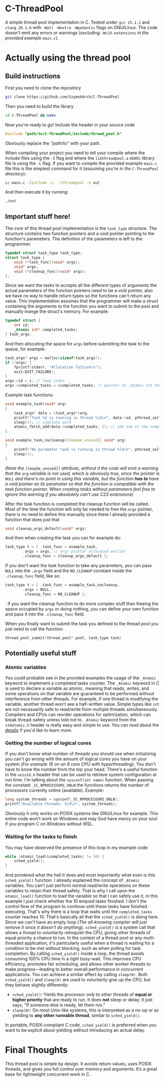 # C-ThreadPool
A simple thread pool implementation in C. 
Tested under `gcc 15.1.1` and `clang 20.1.6` with `-Wall -Wextra -Wpedantic` flags on GNU/Linux. The code doesn't emit any errors or warnings (*excluding `-Wc23-extensions` in the provided example `main.c`*).
# Actually using the thread pool
## Build instructions
First you need to clone the repository
```bash
git clone https://github.com/SzymokArch/C-ThreadPool
```
Then you need to build the library
```bash
cd C-ThreadPool && make
```
Now you're ready to go!
Include the header in your source code
```C
#include "path/to/C-ThreadPool/include/thread_pool.h"
```
Obviously replace the *"path/to"* with your path.

When compiling your project you need to tell your compile where the include files using the `-I` flag and where the `libthreadpool.a` static library file is using the `-L` flag.
If you want to compile the provided example `main.c` file this is the simplest command for it (*assuming you're in the `C-ThreadPool` directory*):
```bash
cc main.c -Iinclude -L. -lthreadpool -o out
```
And then execute it by running:
```bash
./out
```
## Important stuff here!
The core of this thread pool implementation is the `task_type` structure. The structure contains two function pointers and a void pointer pointing to the function's parameters. The definition of the parameters is left to the programmer. 
```c
typedef struct task_type task_type;
struct task_type {
    void (*task_func)(void* args);
    void* args;
    void (*cleanup_func)(void* args);
};
```
Since we want the tasks to accepts all the different types of arguments the actual parameters of the function pointers need to be a void pointer, also we have no way to handle return types so the functions can't return any value.
This implementation assumes that the programmer will make a struct containing the arguments to the function you want to submit to the pool and manually mange the struct's memory.
For example:
```c
typedef struct {
	int id;
	_Atomic int* completed_tasks;
} task_args;
```
And then allocating the space for `args` before submitting the task to the queue, for example:
```c
task_args* args = malloc(sizeof(task_args));
if (!args) {
	fprintf(stderr, "Allocation failure\n");
	exit(EXIT_FAILURE);
}
args->id = i; // loop index
args->completed_tasks = &completed_tasks; // pointer to _Atomic int that was declared in the beginning of main.c
```
Example task functions:
```c
void example_task(void* arg)
{
	task_args* data = (task_args*)arg;
	printf("Task %d is running in thread %ld\n", data->id, pthread_self());
	sleep(1); // simulate work
	atomic_fetch_add(data->completed_tasks, 1); // add one to the completed tasks counter
}
```
```c
void example_task_nocleanup([[maybe_unused]] void* arg)
{
	printf("No parameter task is running in thread %ld\n", pthread_self());
	sleep(1);
}
```
(*Note the* `[[maybe_unused]]` *attribute, without it the code will emit a warning that the* `arg` *variable is not used, which is obviously true, since the pointer is* `NULL` *and there's no point in using this variable, but the function **has to** have a void pointer as its parameter so that the function is compatible with the task function pointer. When creating tasks without parameters feel free to ignore this warning if you absolutely can't use C23 extensions*)

After the task function is completed the cleanup function will be called. Most of the time the function will only be needed to free the `args` pointer, there is no need to define this manually since there I already provided a function that does just that
```c
void cleanup_args_default(void* args)
```
And then when creating the task you can for example do:
```c
task_type t = { .task_func = example_task,
		.args = args, // args pointer allocated earlier
		.cleanup_func = cleanup_args_default };
```
If you don't want the task function to take any parameters, you can pass `NULL` into the `.args` field and the `NO_CLEANUP` constant inside the `.cleanup_func` field, like so:
```c
task_type t = { .task_func = example_task_nocleanup,
		.args = NULL,
		.cleanup_func = NO_CLEANUP };
```
. If you want the cleanup function to do more complex stuff than freeing the space occupied by `args` or doing nothing, you can define your own function and pass it into the `.cleanup_func` field. 

When you finally want to submit the task you defined to the thread pool you just need to call the function 
```c
thread_pool_submit(thread_pool* pool, task_type task)
``` 
## Potentially useful stuff
### Atomic variables
You could probable see in the provided examples the usage of the `_Atomic` keyword to implement a completed tasks counter. The `_Atomic` keyword in C is used to declare a variable as atomic, meaning that reads, writes, and some operations on that variable are guaranteed to be performed without interference from other threads. For example, if one thread is modifying the variable, another thread won’t see a half-written value.  Simple types like `int` are not necessarily safe to read/write from multiple threads simultaneously. Compilers and CPUs can reorder operations for optimization, which can break thread-safety unless told not to. `_Atomic` keyword from the `stdatomic.h` header is really easy and simple to use. You can read about the [details](https://en.cppreference.com/w/c/atomic.html) if you'd like to learn more.
### Getting the number of logical cores
If you don't know what number of threads you should use when initializing you can't go wrong with the amount of logical cores you have on your system (*For example 16 on an 8 core CPU with hyperthreading*). You don't have to know the number from the top your head. There's a useful function in the `unistd.h` header that can be used to retrieve system configuration at run time. I'm talking about the `sysconf(int name)` function. When passing the constant `_SC_NPROCESSORS_ONLN` the functions returns the number of processors currently online (available). Example:
```c
long system_threads = sysconf(_SC_NPROCESSORS_ONLN);
printf("Available threads: %ld\n", system_threads);
```
Obviously it only works on POSIX systems like GNU/Linux for example. This entire code won't work on Windows and may God have mercy on your soul if you program C on Windows without WSL.
### Waiting for the tasks to finish
You may have observed the presence of this loop in my example code:
```c
while (atomic_load(&completed_tasks) != 10) {
	sched_yield();
}
```
And pondered what the hell it does and most importantly what even is this `sched_yield()` function. I already explained the concept of `_Atomic` variables. You can't just perform normal read/write operations on these variables to retain their thread safety. That is why I call upon the `atomic_load()` function to load the variable so that I can safely use it, in this example I just check whether the 10 enqued tasks finished. I don't the control flow of the program to continue until these tasks have finished executing. That's why there is a loop that waits until the `completed_tasks` counter reaches 10. That's basically all that the `sched_yield()` is doing here. Since we can't have an empty loop (*The all-knowing compiler will just remove it since it doesn't do anything*). `sched_yield()` is a system call that allows a thread to voluntarily relinquish the CPU, giving other threads of equal priority a chance to run. In the context of a thread pool or any multi-threaded application, it's particularly useful when a thread is waiting for a condition to be met without blocking, such as when polling for task completion.
By calling `sched_yield()` inside a loop, the thread avoids consuming 100% CPU time in a tight busy-wait. This improves CPU efficiency, promotes fair scheduling, and allows other worker threads to make progress—leading to better overall performance in concurrent applications. 
You can achieve a similar effect by calling `sleep(0)`.
Both `sched_yield()` and `sleep(0)` are used to voluntarily give up the CPU, but they behave slightly differently:
-   `sched_yield()`: Yields the processor _only_ to other threads of **equal or higher priority** that are ready to run. It does **not** sleep or delay; it just says, "If someone else is ready, let them run."
-   `sleep(0)`: On most Unix-like systems, this is interpreted as a no-op or as yielding to **any other runnable thread**, similar to `sched_yield()`.
    
In portable, POSIX-compliant C code, `sched_yield()` is preferred when you want to be explicit about yielding without introducing an actual delay.
# Final Thoughts
This thread pool is simple by design. It avoids return values, uses POSIX threads, and gives you full control over memory and arguments. It’s a great base for lightweight concurrent work in C.

